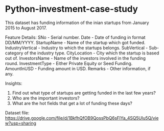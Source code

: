 # Python-investment-case-study

This dataset has funding information of the inian startups from January 2015 to August 2017.

Feature Details:
SNo - Serial number.
Date - Date of funding in format DD/MM/YYYY.
StartupName - Name of the startup which got funded.
IndustryVertical - Industry to which the startups belongs.
SubVertical - Sub-category of the industry type.
CityLocation - City which the startup is based out of.
InvestorsName - Name of the investors involved in the funding round. 
InvestmentType - Either Private Equity or Seed Funding.
AmountInUSD - Funding amount in USD.
Remarks - Other information, if any.

Insights:
1. Find out what type of startups are getting funded in the last few years?
2. Who are the important investors?
3. What are the hot fields that get a lot of funding these days?

Dataset file: https://drive.google.com/file/d/1BkfhQfOB9QossPbQ6sFlYa_4SQ5UIu5Q/view?usp=sharing
